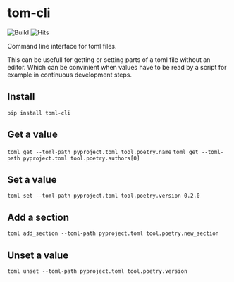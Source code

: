 # tom-cli

![Build](https://github.com/mrijken/toml-cli/workflows/CI/badge.svg)
![Hits](https://hitcounter.pythonanywhere.com/count/tag.svg?url=https%3A%2F%2Fgithub.com%2Fmrijken%toml-cli)

Command line interface for toml files.

This can be usefull for getting or setting parts of a toml file without an editor.
Which can be convinient when values have to be read by a script for example in
continuous development steps.


## Install

`pip install toml-cli`

## Get a value

`toml get --toml-path pyproject.toml tool.poetry.name`
`toml get --toml-path pyproject.toml tool.poetry.authors[0]`

## Set a value

`toml set --toml-path pyproject.toml tool.poetry.version 0.2.0`

## Add a section

`toml add_section --toml-path pyproject.toml tool.poetry.new_section`

## Unset a value

`toml unset --toml-path pyproject.toml tool.poetry.version`
